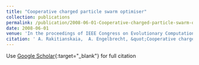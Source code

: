 ```yaml
---
title: "Cooperative charged particle swarm optimiser"
collection: publications
permalink: /publication/2008-06-01-Cooperative-charged-particle-swarm-optimiser
date: 2008-06-01
venue: 'In the proceedings of IEEE Congress on Evolutionary Computation'
citation: ' A. Rakitianskaia,  A. Engelbrecht, &quot;Cooperative charged particle swarm optimiser.&quot; In the proceedings of IEEE Congress on Evolutionary Computation, 2008.'
---
```

Use [Google Scholar](https://scholar.google.com/scholar?q=Cooperative+charged+particle+swarm+optimiser){:target="_blank"} for full citation